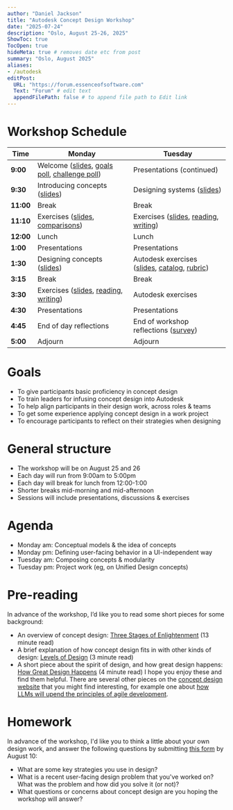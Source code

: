 ```yaml
---
author: "Daniel Jackson"
title: "Autodesk Concept Design Workshop"
date: "2025-07-24"
description: "Oslo, August 25-26, 2025"
ShowToc: true
TocOpen: true
hideMeta: true # removes date etc from post
summary: "Oslo, August 2025"
aliases:
- /autodesk
editPost:
  URL: "https://forum.essenceofsoftware.com"
  Text: "Forum" # edit text
  appendFilePath: false # to append file path to Edit link
---
```


# Workshop Schedule

| **Time**  | **Monday**           | **Tuesday**            |
| --------- | -------------------- | ---------------------- |
| **9:00**  | Welcome ([slides](./pdfs/0-welcome.pdf), [goals poll](https://app.sli.do/event/pthNHf2MubcWG1k7wBA9EW), [challenge poll](https://app.sli.do/event/oYMHw6m4MbyZ4LBsTwCcwK))     | Presentations (continued)  |
| **9:30**  | Introducing concepts ([slides](./pdfs/1-introducing-concepts.pdf)) | Designing systems ([slides](./pdfs/5-designing-systems.pdf)) |
| **11:00** | Break | Break |
| **11:10** | Exercises ([slides](./pdfs/2-comparisons-exercises.pdf), [comparisons](../../exercises/concept-comparison)) | Exercises ([slides](./pdfs/6-systems-exercises.pdf), [reading](../../exercises/system-reading), [writing](../../exercises/system-writing)) |
| **12:00** | Lunch                | Lunch                  |
| **1:00**  | Presentations | Presentations |
| **1:30**  | Designing concepts ([slides](./pdfs/3-designing-concepts.pdf))  | Autodesk exercises ([slides](./pdfs/7-autodesk-exercises.pdf), [catalog](https://wiki.autodesk.com/display/AECCC/Concept+Catalog), [rubric](../../exercises/concept-rubric))|
| **3:15**  | Break                | Break                  |
| **3:30**  | Exercises ([slides](./pdfs/4-concept-exercises.pdf), [reading](../../exercises/concept-reading), [writing](../../exercises/concept-writing))    | Autodesk exercises  |
| **4:30**  | Presentations        | Presentations |
| **4:45**  | End of day reflections             | End of workshop reflections ([survey](https://forms.gle/9XFWu4KvJLLVrGeT9))             |
| **5:00**  | Adjourn  | Adjourn                |

# Goals
- To give participants basic proficiency in concept design
- To train leaders for infusing concept design into Autodesk
- To help align participants in their design work, across roles & teams
- To get some experience applying concept design in a work project
- To encourage participants to reflect on their strategies when designing

# General structure
- The workshop will be on August 25 and 26
- Each day will run from 9:00am to 5:00pm
- Each day will break for lunch from 12:00-1:00
- Shorter breaks mid-morning and mid-afternoon
- Sessions will include presentations, discussions & exercises

# Agenda
- Monday am: Conceptual models & the idea of concepts
- Monday pm: Defining user-facing behavior in a UI-independent way
- Tuesday am: Composing concepts & modularity
- Tuesday pm: Project work (eg, on Unified Design concepts)

# Pre-reading
In advance of the workshop, I’d like you to read some short pieces for some background:
- An overview of concept design: [Three Stages of Enlightenment](https://essenceofsoftware.com/posts/three-stages/) (13 minute read)
- A brief explanation of how concept design fits in with other kinds of design: [Levels of Design](https://essenceofsoftware.com/tutorials/design-general/levels-of-design/) (3 minute read)
- A short piece about the spirit of design, and how great design happens: [How Great Design Happens](https://essenceofsoftware.com/tutorials/design-general/great-design/) (4 minute read)
I hope you enjoy these and find them helpful. There are several other pieces on the [concept design website](https://essenceofsoftware.com/) that you might find interesting, for example one about [how LLMs will upend the principles of agile development](https://essenceofsoftware.com/posts/end-of-agile/).

# Homework
In advance of the workshop, I'd like you to think a little about your own design work, and answer the following questions by submitting [this form](https://forms.gle/TBcTHzg4wMRdvpxY7) by August 10:
- What are some key strategies you use in design?
- What is a recent user-facing design problem that you've worked on? What was the problem and how did you solve it (or not)?
- What questions or concerns about concept design are you hoping the workshop will answer?